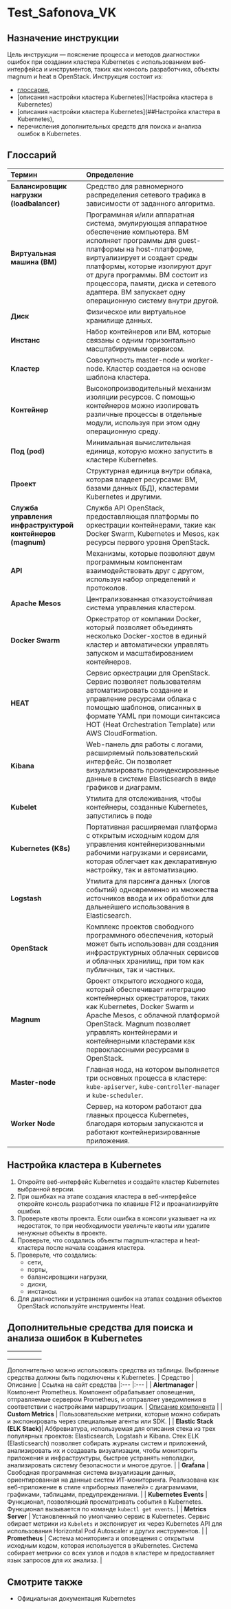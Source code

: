 # Test_Safonova_VK
## Назначение инструкции
Цель инструкции — пояснение процесса и методов диагностики ошибок при создании кластера Kubernetes с использованием веб-интерфейса и инструментов, таких как консоль разработчика, объекты magnum и heat в OpenStack. Инструкция состоит из:
* [глоссария](##Глоссарий),
* [описания настройки кластера Kubernetes](Настройка кластера в Kubernetes)
* [описания настройки кластера Kubernetes](##Настройка кластера в Kubernetes),
* перечисления дополнительных средств для поиска и анализа ошибок в Kubernetes.
## Глоссарий
|  Термин 	| Определение 	| 
|:---	|:--- 
| **Балансировщик нагрузки (loadbalancer)** | Средство для равномерного распределения сетевого трафика в зависимости от заданного алгоритма. |
|**Виртуальная машина (ВМ)**| Программная и/или аппаратная система, эмулирующая аппаратное обеспечение компьютера. ВМ исполняет программы для guest-платформы на host-платформе, виртуализирует и создает среды платформы, которые изолируют друг от друга программы. ВМ состоит из процессора, памяти, диска и сетевого адаптера. ВМ запускает одну операционную систему внутри другой. |
| **Диск** | Физическое или виртуальное хранилище данных. |
| **Инстанс** | Набор контейнеров или ВМ, которые связаны с одним горизонтально масштабируемым сервисом. |
| **Кластер** | Совокупность master-node и worker-node. Кластер создается на основе шаблона кластера. |
| **Контейнер** | Высокопроизводительный механизм изоляции ресурсов. С помощью контейнеров можно изолировать различные процессы в отдельные модули, используя при этом одну операционную среду. |
| **Под (pod)** | Минимальная вычислительная единица, которую можно запустить в кластере Kubernetes. |
| **Проект** |  Структурная единица внутри облака, которая владеет ресурсами: ВМ, базами данных (БД), кластерами Kubernetes и другими. |
| **Служба управления инфраструктурой контейнеров (magnum)** | Служба API OpenStack, предоставляющая платформы по оркестрации контейнерами, такие как Docker Swarm, Kubernetes и Mesos, как ресурсы первого уровня OpenStack. | 
| **API** | Механизмы, которые позволяют двум программным компонентам взаимодействовать друг с другом, используя набор определений и протоколов. |
| **Apache Mesos** | Централизованная отказоустойчивая система управления кластером. |
| **Docker Swarm** | Оркестратор от компании Docker, который позволяет объединять несколько Docker-хостов в единый кластер и автоматически управлять запуском и масштабированием контейнеров. |
| **HEAT** | Сервис оркестрации для OpenStack. Сервис позволяет пользователям автоматизировать создание и управление ресурсами облака с помощью шаблонов, описанных в формате YAML при помощи синтаксиса HOT (Heat Orchestration Template) или AWS CloudFormation. |
| **Kibana** | Web-панель для работы с логами, расширяемый пользовательский интерфейс. Он позволяет визуализировать проиндексированные данные в системе Elasticsearch в виде графиков и диаграмм. |
| **Kubelet** | Утилита для отслеживания, чтобы контейнеры, созданные Kubernetes, запустились в поде |
| **Kubernetes (K8s)** |  Портативная расширяемая платформа с открытым исходным кодом для управления контейнеризованными рабочими нагрузками и сервисами, которая облегчает как декларативную настройку, так и автоматизацию. |
| **Logstash** | Утилита для парсинга данных (логов событий) одновременно из множества источников ввода и их обработки для дальнейшего использования в Elasticsearch.|
| **OpenStack** | Комплекс проектов свободного программного обеспечения, который может быть использован для создания инфраструктурных облачных сервисов и облачных хранилищ, при том как публичных, так и частных. |
| **Magnum** | Gроект открытого исходного кода, который обеспечивает интеграцию контейнерных оркестраторов, таких как Kubernetes, Docker Swarm и Apache Mesos, с облачной платформой OpenStack. Magnum позволяет управлять контейнерами и контейнерными кластерами как первоклассными ресурсами в OpenStack. |
| **Master-node** | Главная нода, на котором выполняется три основных процесса в кластере: `kube-apiserver`, `kube-controller-manager` и `kube-scheduler`.
| **Worker Node** | Сервер, на котором работают два главных процесса Kubernetes, благодаря которым запускаются и работают контейнеризированные приложения. |
## Настройка кластера в Kubernetes
1. Откройте веб-интерфейс Kubernetes и создайте кластер Kubernetes выбранной версии.
2. При ошибках на этапе создания кластера в веб-интерфейсе откройте консоль разработчика по клавише F12 и проанализируйте ошибки.
3. Проверьте квоты проекта. Если ошибка в консоли указывает на их недостаток, то при необходимости увеличьте квоты или удалите ненужные объекты в проекте.
4. Проверьте, что создались объекты magnum-кластера и heat-кластера после начала создания кластера.
5. Проверьте, что создались:
   * сети,
   * порты,
   * балансировщики нагрузки,
   * диски,
   * инстансы.
8. Для диагностики и устранения ошибок на этапах создания объектов OpenStack используйте инструменты Heat.

## Дополнительные средства для поиска и анализа ошибок в Kubernetes
|  	|  	|  	|  	|  	|
|---	|---	|---	|---	|---	|
|  	|  	|  	|  	|  	|
|  	|  	|  	|  	|  	|
|  	|  	|  	|  	|  	|
Дополнительно можно использовать средства из таблицы. Выбранные средства должны быть подключены к Kubernetes.
| Средство | Описание | Ссылка на сайт средства
|:---	|:--- |
| **Alertmanager** |  Компонент Prometheus. Компонент обрабатывает оповещения, отправляемые сервером Prometheus, и отправляет уведомления в соответствии с настройками маршрутизации. | [Описание компонента](https://prometheus.io/docs/alerting/latest/alertmanager/ "Ознакомьтесь с описанием компонента") |
| **Custom Metrics** |  Пользовательские метрики, которые можно собирать и экспонировать через специальные агенты или SDK. | 
| **Elastic Stack (ELK Stack)**|  Аббревиатура, используемая для описания стека из трех популярных проектов: Elasticsearch, Logstash и Kibana. Стек ELK (Elasticsearch) позволяет собирать журналы систем и приложений, анализировать их и создавать визуализации, чтобы мониторить приложения и инфраструктуры, быстрее устранять неполадки, анализировать систему безопасности и многое другое. | 
| **Grafana** |  Свободная программная система визуализации данных, ориентированная на данные систем ИТ-мониторинга. Реализована как веб-приложение в стиле «приборных панелей» с диаграммами, графиками, таблицами, предупреждениями. | 
| **Kubernetes Events** |   Функционал, позволяющий просматривать события в Kubernetes. Функционал вызывается по команде `kubectl get events`. | 
| **Metrics Server**    | Установленный по умолчанию сервис в Kubernetes. Сервис обирает метрики из `Kubelets` и экспонирует их через Kubernetes API для использования Horizontal Pod Autoscaler и других инструментов. |
| **Prometheus**        | Cистема мониторинга и оповещения с открытым исходным кодом, которая используется в эKubernetes. Система собирает метрики со всех узлов и подов в кластере м предоставляет язык запросов для их анализа. |
## Смотрите также
* Официальная документация Kubernetes
